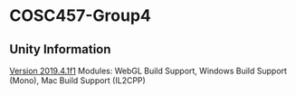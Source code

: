# COSC457-Group4

## Unity Information
[Version 2019.4.1f1](https://unity3d.com/unity/qa/lts-releases?version=2019.4&page=4)
Modules: WebGL Build Support, Windows Build Support (Mono), Mac Build Support (IL2CPP)